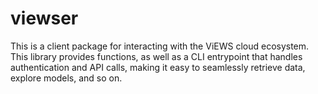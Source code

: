 
# viewser 

This is a client package for interacting with the ViEWS cloud ecosystem. This
library provides functions, as well as a CLI entrypoint that handles
authentication and API calls, making it easy to seamlessly retrieve data,
explore models, and so on.



